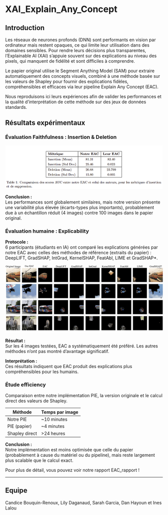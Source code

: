 # XAI_Explain_Any_Concept

## Introduction

Les réseaux de neurones profonds (DNN) sont performants en vision par ordinateur mais restent opaques, ce qui limite leur utilisation dans des domaines sensibles. Pour rendre leurs décisions plus transparentes, l’Explainable AI (XAI) s’appuie souvent sur des explications au niveau des pixels, qui manquent de fidélité et sont difficiles à comprendre.

Le papier original utilise le Segment Anything Model (SAM) pour extraire automatiquement des concepts visuels, combiné à une méthode basée sur les valeurs de Shapley pour fournir des explications fidèles, compréhensibles et efficaces via leur pipeline Explain Any Concept (EAC).

Nous reproduisons ici leurs expériences afin de valider les performances et la qualité d’interprétation de cette méthode sur des jeux de données standards.

## Résultats expérimentaux

### Évaluation Faithfulness : Insertion & Deletion

![Texte alternatif](AUC_results.png)

**Conclusion :**  
Les performances sont globalement similaires, mais notre version présente une variabilité plus élevée (écarts-types plus importants), probablement due à un échantillon réduit (4 images) contre 100 images dans le papier original.

### Évaluation humaine : Explicability

**Protocole :**  
6 participants (étudiants en IA) ont comparé les explications générées par notre EAC avec celles des méthodes de référence (extraits du papier) : DeepLIFT, GradSHAP, IntGrad, KernelSHAP, FeatAbl, LIME et GradSHAP*.

![Texte alternatif](Understanbility_results.png)

**Résultat :**  
Sur les 4 images testées, EAC a systématiquement été préféré. Les autres méthodes n’ont pas montré d’avantage significatif.

**Interprétation :**  
Ces résultats indiquent que EAC produit des explications plus compréhensibles pour les humains.

### Étude efficiency 

Comparaison entre notre implémentation PIE, la version originale et le calcul direct des valeurs de Shapley.

| Méthode        | Temps par image |
|----------------|-----------------|
| Notre PIE      | ~10 minutes     |
| PIE (papier)   | ~4 minutes      |
| Shapley direct | >24 heures      |

**Conclusion :**  
Notre implémentation est moins optimisée que celle du papier (probablement à cause du matériel ou du pipeline), mais reste largement plus scalable que le calcul exact.

Pour plus de détail, vous pouvez voir notre rapport EAC_rapport !

---

## Equipe

Candice Bouquin-Renoux, Lily Daganaud, Sarah Garcia, Dan Hayoun et Ines Lalou

